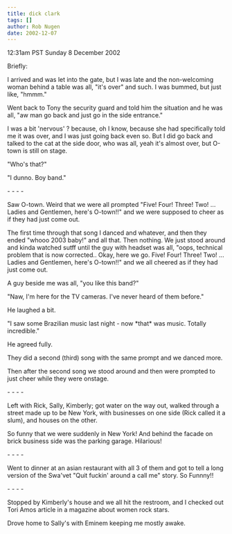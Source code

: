 ```yaml
---
title: dick clark
tags: []
author: Rob Nugen
date: 2002-12-07
---
```


<p class=date>12:31am PST Sunday 8 December 2002</p>

<p>Briefly:</p>

<p>I arrived and was let into the gate, but I was late and the
non-welcoming woman behind a table was all, "it's over" and such.  I
was bummed, but just like, "hmmm."</p>

<p>Went back to Tony the security guard and told him the situation and
he was all, "aw man go back and just go in the side entrance."</p>

<p>I was a bit 'nervous' ? because, oh I know, because she had
specifically told me it was over, and I was just going back even so.
But I did go back and talked to the cat at the side door, who was all,
yeah it's almost over, but O-town is still on stage.</p>

<p>"Who's that?"</p>

<p>"I dunno.  Boy band."</p>

<p>- - - -</p>

<p>Saw O-town.  Weird that we were all prompted "Five! Four! Three!
Two! ... Ladies and Gentlemen, here's O-town!!"  and we were supposed
to cheer as if they had just come out.</p>

<p>The first time through that song I danced and whatever, and then
they ended "whooo 2003 baby!" and all that.  Then nothing.  We just
stood around and kinda watched sutff until the guy with headset was
all, "oops, technical problem that is now corrected..  Okay, here we
go.  Five!  Four!  Three!  Two! ... Ladies and Gentlemen, here's
O-town!!" and we all cheered as if they had just come out.</p>

<p>A guy beside me was all, "you like this band?"</p>

<p>"Naw, I'm here for the TV cameras.  I've never heard of them
before."</p>

<p>He laughed a bit.</p>

<p>"I saw some Brazilian music last night - now *that* was music.
Totally incredible."</p>

<p>He agreed fully.</p>

<p>They did a second (third) song with the same prompt and we danced
more.</p>

<p>Then after the second song we stood around and then were prompted
to just cheer while they were onstage.</p>

<p>- - - -</p>

<p>Left with Rick, Sally, Kimberly; got water on the way out, walked
through a street made up to be New York, with businesses on one side
(Rick called it a slum), and houses on the other.</p>

<p>So funny that we were suddenly in New York!  And behind the facade
on brick business side was the parking garage.  Hilarious!</p>

<p>- - - -</p>

<p>Went to dinner at an asian restaurant with all 3 of them and got to
tell a long version of the Swa'vet "Quit fuckin' around a call me"
story.  So Funnny!!</p>

<p>- - - -</p>

<p>Stopped by Kimberly's house and we all hit the restroom, and I
checked out Tori Amos article in a magazine about women rock stars.</p>

<p>Drove home to Sally's with Eminem keeping me mostly awake.</p>
